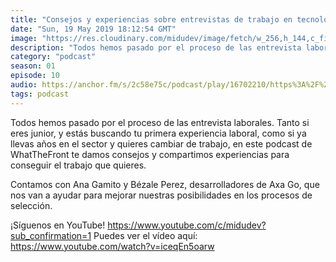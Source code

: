 ```yaml
---
title: "Consejos y experiencias sobre entrevistas de trabajo en tecnología - 01x10"
date: "Sun, 19 May 2019 18:12:54 GMT"
image: "https://res.cloudinary.com/midudev/image/fetch/w_256,h_144,c_fill,f_auto/https://d3t3ozftmdmh3i.cloudfront.net/staging/podcast_uploaded_episode/7340239/21b3f3f7ca038f4b.jpeg"
description: "Todos hemos pasado por el proceso de las entrevista laborales. Tanto si eres junior, y estás buscando tu primera experiencia laboral, como si ya llevas años en el sector y quieres "
category: "podcast"
season: 01
episode: 10
audio: https://anchor.fm/s/2c58e75c/podcast/play/16702210/https%3A%2F%2Fd3ctxlq1ktw2nl.cloudfront.net%2Fstaging%2F2020-6-17%2F90903086-44100-2-2ef6ec5ac5fef0e0.mp3
tags: podcast
---
```


Todos hemos pasado por el proceso de las entrevista laborales. Tanto si eres junior, y estás buscando tu primera experiencia laboral, como si ya llevas años en el sector y quieres cambiar de trabajo, en este podcast de WhatTheFront te damos consejos y compartimos experiencias para conseguir el trabajo que quieres.

Contamos con Ana Gamito y Bézale Perez, desarrolladores de Axa Go, que nos van a ayudar para mejorar nuestras posibilidades en los procesos de selección.

¡Síguenos en YouTube! https://www.youtube.com/c/midudev?sub_confirmation=1
Puedes ver el vídeo aquí: https://www.youtube.com/watch?v=iceqEn5oarw
